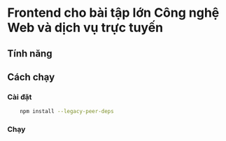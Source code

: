 # Frontend cho bài tập lớn Công nghệ Web và dịch vụ trực tuyến

## Tính năng

## Cách chạy

### Cài đặt

```bash
    npm install --legacy-peer-deps
```

### Chạy
